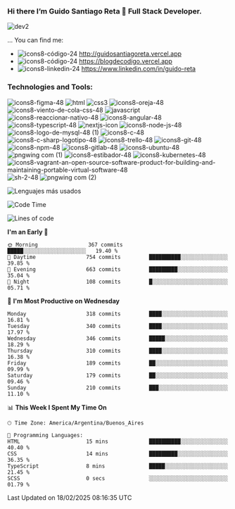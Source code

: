 ### Hi there I’m Guido Santiago Reta 👋 Full Stack Developer.
![dev2](https://user-images.githubusercontent.com/46303885/222004953-1c693865-3475-493f-94e7-1796dc09260c.png)


 
 
 ...
 You can find me:
  - ![icons8-código-24](https://user-images.githubusercontent.com/46303885/164996205-314456ff-17f9-4980-ad65-b40f09b56203.png) http://guidosantiagoreta.vercel.app
  - ![icons8-código-24](https://user-images.githubusercontent.com/46303885/164996205-314456ff-17f9-4980-ad65-b40f09b56203.png) https://blogdecodigo.vercel.app
  - ![icons8-linkedin-24](https://user-images.githubusercontent.com/46303885/164996282-1bb08d32-37d3-440a-a8cb-becf15d2f008.png) https://www.linkedin.com/in/guido-reta


### Technologies and Tools:
 ![icons8-figma-48](https://user-images.githubusercontent.com/46303885/181070649-1a5b5f9f-62bd-46e1-b333-e9ab33f7d186.png)
 ![html](https://user-images.githubusercontent.com/46303885/164995510-31800657-57f2-4a14-945a-795b4f227012.png)
 ![css3](https://user-images.githubusercontent.com/46303885/164995575-3d40b759-9230-4d8d-a1a3-bd968ce121b6.png)
 ![icons8-oreja-48](https://user-images.githubusercontent.com/46303885/164995662-0f3fd8b1-081e-400a-b176-05665db9e78e.png)
 ![icons8-viento-de-cola-css-48](https://github.com/GuidoSantiagoReta/GuidoSantiagoReta/assets/46303885/a69f7d16-236d-4a40-a4a6-772b0587fd81)
 ![javascript](https://user-images.githubusercontent.com/46303885/164995331-ade2159f-ef89-4aee-a802-4d801cd6a33e.png)
 ![icons8-reaccionar-nativo-48](https://user-images.githubusercontent.com/46303885/164995772-1d44bc8f-d162-4db0-b414-9af8b51829a0.png)
 ![icons8-angular-48](https://github.com/GuidoSantiagoReta/GuidoSantiagoReta/assets/46303885/651f4eeb-331c-48c8-9a5f-5afde01352f9)
 ![icons8-typescript-48](https://user-images.githubusercontent.com/46303885/181061087-3c6f5e39-ef8d-49b6-8290-4d35979b2195.png)
 ![nextjs-icon](https://github.com/GuidoSantiagoReta/GuidoSantiagoReta/assets/46303885/c7a89ee8-997b-4985-b95e-aba4b39d0454)
 ![icons8-node-js-48](https://user-images.githubusercontent.com/46303885/164995863-8dc49157-6936-4177-b8e2-df2f260f18e6.png)
 ![icons8-logo-de-mysql-48 (1)](https://user-images.githubusercontent.com/46303885/166177798-83da5027-b313-4061-a94e-b3b3a6f21b44.png)
 ![icons8-c-48](https://github.com/GuidoSantiagoReta/GuidoSantiagoReta/assets/46303885/aa677dfe-16b4-442e-b520-1d6b79ad9622)
 ![icons8-c-sharp-logotipo-48](https://github.com/GuidoSantiagoReta/GuidoSantiagoReta/assets/46303885/46718a43-2b3d-47ef-9158-3da9eb461f7b)
![icons8-trello-48](https://user-images.githubusercontent.com/46303885/212581926-8ced64de-431e-43e5-9659-057698e10cc5.png)
![icons8-git-48](https://user-images.githubusercontent.com/46303885/212582733-2e2a2ee2-a89d-4a1e-897a-034b5667ac85.png)
![icons8-npm-48](https://user-images.githubusercontent.com/46303885/212585390-1d262c1e-db51-4efd-87cf-e668961ba47f.png)
![icons8-gitlab-48](https://github.com/GuidoSantiagoReta/GuidoSantiagoReta/assets/46303885/fe3eb85f-9d60-4901-9fa5-40a17d747391)
![icons8-ubuntu-48](https://user-images.githubusercontent.com/46303885/212582807-ff7229ba-5bdd-4bc8-bc4b-a191ca4d0dd3.png)
![pngwing com (1)](https://github.com/GuidoSantiagoReta/GuidoSantiagoReta/assets/46303885/8d5d7214-91de-4aa7-9fb6-51b9cb9c5aec)
![icons8-estibador-48](https://github.com/GuidoSantiagoReta/GuidoSantiagoReta/assets/46303885/4eafc406-95de-44c6-b5a4-675b51fd9845)
![icons8-kubernetes-48](https://github.com/user-attachments/assets/79db3618-d038-4a13-9c7d-5d1d6c4629a2)
![icons8-vagrant-an-open-source-software-product-for-building-and-maintaining-portable-virtual-software-48](https://github.com/user-attachments/assets/c0757292-f42e-4ea1-a547-c89ff1e6d14b)
![sh-2-48](https://github.com/GuidoSantiagoReta/GuidoSantiagoReta/assets/46303885/8ffc9ac9-d326-4b83-8968-97f87cd4600c)
![pngwing com (2)](https://github.com/GuidoSantiagoReta/GuidoSantiagoReta/assets/46303885/0cfded90-2c7e-4aa0-a20c-cddca1357626)


![Lenguajes más usados](https://github-readme-stats.vercel.app/api/top-langs/?username=GuidoSantiagoReta&layout=pie)

<!--START_SECTION:waka-->
![Code Time](http://img.shields.io/badge/Code%20Time-365%20hrs%2021%20mins-blue)

![Lines of code](https://img.shields.io/badge/From%20Hello%20World%20I%27ve%20Written-5.3%20million%20lines%20of%20code-blue)

**I'm an Early 🐤** 

```text
🌞 Morning                367 commits         █████░░░░░░░░░░░░░░░░░░░░   19.40 % 
🌆 Daytime                754 commits         ██████████░░░░░░░░░░░░░░░   39.85 % 
🌃 Evening                663 commits         █████████░░░░░░░░░░░░░░░░   35.04 % 
🌙 Night                  108 commits         █░░░░░░░░░░░░░░░░░░░░░░░░   05.71 % 
```
📅 **I'm Most Productive on Wednesday** 

```text
Monday                   318 commits         ████░░░░░░░░░░░░░░░░░░░░░   16.81 % 
Tuesday                  340 commits         ████░░░░░░░░░░░░░░░░░░░░░   17.97 % 
Wednesday                346 commits         █████░░░░░░░░░░░░░░░░░░░░   18.29 % 
Thursday                 310 commits         ████░░░░░░░░░░░░░░░░░░░░░   16.38 % 
Friday                   189 commits         ██░░░░░░░░░░░░░░░░░░░░░░░   09.99 % 
Saturday                 179 commits         ██░░░░░░░░░░░░░░░░░░░░░░░   09.46 % 
Sunday                   210 commits         ███░░░░░░░░░░░░░░░░░░░░░░   11.10 % 
```


📊 **This Week I Spent My Time On** 

```text
🕑︎ Time Zone: America/Argentina/Buenos_Aires

💬 Programming Languages: 
HTML                     15 mins             ██████████░░░░░░░░░░░░░░░   40.40 % 
CSS                      14 mins             █████████░░░░░░░░░░░░░░░░   36.35 % 
TypeScript               8 mins              █████░░░░░░░░░░░░░░░░░░░░   21.45 % 
SCSS                     0 secs              ░░░░░░░░░░░░░░░░░░░░░░░░░   01.79 % 
```


 Last Updated on 18/02/2025 08:16:35 UTC
<!--END_SECTION:waka-->


<!--
**GuidoSantiagoReta/GuidoSantiagoReta** is a ✨ _special_ ✨ repository because its `README.md` (this file) appears on your GitHub profile.
![GuidoSantiagoReta GitHub stats](https://github-readme-stats.vercel.app/api?username=GuidoSantiagoReta&show_icons=true&theme=radical)
Here are some ideas to get you started:

- 🔭 I’m currently working on ...
- 🌱 I’m currently learning ...
- 👯 I’m looking to collaborate on ...
- 🤔 I’m looking for help with ...
- 💬 Ask me about ...
- 📫 How to reach me: ...
- 😄 Pronouns: ...
- ⚡ Fun fact: ...
-->
